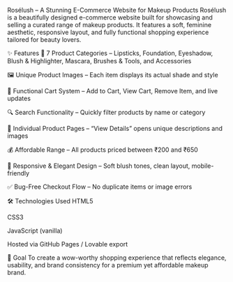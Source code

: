 Rosélush – A Stunning E-Commerce Website for Makeup Products
Rosélush is a beautifully designed e-commerce website built for showcasing and selling a curated range of makeup products. It features a soft, feminine aesthetic, responsive layout, and fully functional shopping experience tailored for beauty lovers.

✨ Features
💄 7 Product Categories – Lipsticks, Foundation, Eyeshadow, Blush & Highlighter, Mascara, Brushes & Tools, and Accessories

🖼️ Unique Product Images – Each item displays its actual shade and style

🛒 Functional Cart System – Add to Cart, View Cart, Remove Item, and live updates

🔍 Search Functionality – Quickly filter products by name or category

📄 Individual Product Pages – “View Details” opens unique descriptions and images

💰 Affordable Range – All products priced between ₹200 and ₹650

🎨 Responsive & Elegant Design – Soft blush tones, clean layout, mobile-friendly

✅ Bug-Free Checkout Flow – No duplicate items or image errors

🛠️ Technologies Used
HTML5

CSS3

JavaScript (vanilla)

Hosted via GitHub Pages / Lovable export

🚀 Goal
To create a wow-worthy shopping experience that reflects elegance, usability, and brand consistency for a premium yet affordable makeup brand.
